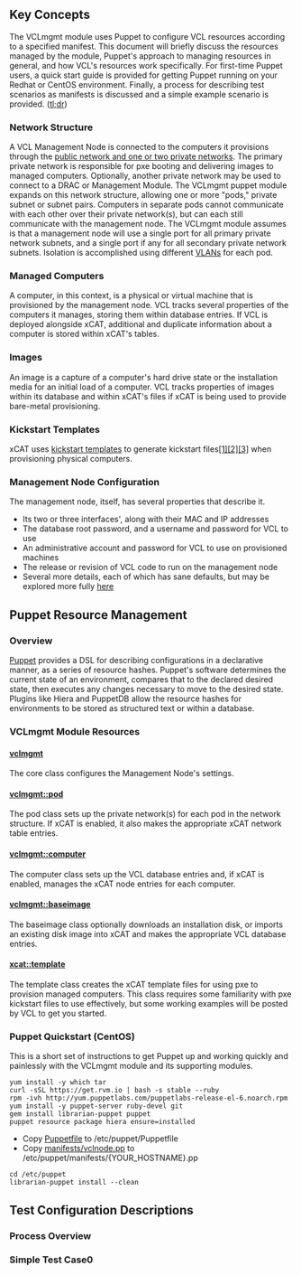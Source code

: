Key Concepts
------------
The VCLmgmt module uses Puppet to configure VCL resources according to a specified manifest.  This document will briefly discuss the resources managed by the module, Puppet's approach to managing resources in general, and how VCL's resources work specifically.  For first-time Puppet users, a quick start guide is provided for getting Puppet running on your Redhat or CentOS environment.  Finally, a process for describing test scenarios as manifests is discussed and a simple example scenario is provided. 
([tl;dr](#puppet-quickstart-centos))

### Network Structure
A VCL Management Node is connected to the computers it provisions through the [public network and one or two private networks](https://cwiki.apache.org/confluence/display/VCL/Network+Layout).  The primary private network is responsible for pxe booting and delivering images to managed computers.  Optionally, another private network may be used to connect to a DRAC or Management Module.  The VCLmgmt puppet module expands on this network structure, allowing one or more "pods," private subnet or subnet pairs.  Computers in separate pods cannot communicate with each other over their private network(s), but can each still communicate with the management node.  The VCLmgmt module assumes is that a management node will use a single port for all primary private network subnets, and a single port if any for all secondary private network subnets.  Isolation is accomplished using different [VLANs](http://en.wikipedia.org/wiki/Virtual_LAN) for each pod. 

### Managed Computers
A computer, in this context, is a physical or virtual machine that is provisioned by the management node.  VCL tracks several properties of the computers it manages, storing them within database entries.  If VCL is deployed alongside xCAT, additional and duplicate information about a computer is stored within xCAT's tables. 

### Images
An image is a capture of a computer's hard drive state or the installation media for an initial load of a computer.  VCL tracks properties of images within its database and within xCAT's files if xCAT is being used to provide bare-metal provisioning.  

### Kickstart Templates
xCAT uses [kickstart templates](http://sumavi.com/sections/kickstart-templates) to generate kickstart files[[1]](https://docs.oracle.com/cd/E24628_01/em.121/e27046/appdx_pxeboot.htm#EMLCM12199)[[2]](http://wiki.centos.org/HowTos/NetworkInstallServer)[[3]](https://access.redhat.com/documentation/en-US/Red_Hat_Network_Satellite/5.3/html/Deployment_Guide/s1-provisioning-profiles.html) when provisioning physical computers.  

### Management Node Configuration
The management node, itself, has several properties that describe it.  
* Its two or three interfaces', along with their MAC and IP addresses
* The database root password, and a username and password for VCL to use
* An administrative account and password for VCL to use on provisioned machines
* The release or revision of VCL code to run on the management node
* Several more details, each of which has sane defaults, but may be explored more fully [here](https://github.com/oeudtinsanmie/oeudtinsanmie-vclmgmt/blob/master/README.md)

Puppet Resource Management
--------------------------

### Overview
[Puppet](https://docs.puppetlabs.com/) provides a DSL for describing configurations in a declarative manner, as a series of resource hashes.  Puppet's software determines the current state of an environment, compares that to the declared desired state, then executes any changes necessary to move to the desired state.  Plugins like Hiera and PuppetDB allow the resource hashes for environments to be stored as structured text or within a database.

### VCLmgmt Module Resources
#### [vclmgmt](https://github.com/oeudtinsanmie/oeudtinsanmie-vclmgmt/blob/master/README.md#vclmgmt-)
The core class configures the Management Node's settings.  

#### [vclmgmt::pod](https://github.com/oeudtinsanmie/oeudtinsanmie-vclmgmt/blob/master/README.md#vclmgmtpod-)
The pod class sets up the private network(s) for each pod in the network structure.  If xCAT is enabled, it also makes the appropriate xCAT network table entries.

#### [vclmgmt::computer](https://github.com/oeudtinsanmie/oeudtinsanmie-vclmgmt/blob/master/README.md#vclmgmtcomputer-)
The computer class sets up the VCL database entries and, if xCAT is enabled, manages the xCAT node entries for each computer.

#### [vclmgmt::baseimage](https://github.com/oeudtinsanmie/oeudtinsanmie-vclmgmt/blob/master/README.md#vclmgmtbaseimage-)
The baseimage class optionally downloads an installation disk, or imports an existing disk image into xCAT and makes the appropriate VCL database entries.

#### [xcat::template](https://github.com/oeudtinsanmie/oeudtinsanmie-xcat/blob/master/README.md#xcattemplate-)
The template class creates the xCAT template files for using pxe to provision managed computers.  This class requires some familiarity with pxe kickstart files to use effectively, but some working examples will be posted by VCL to get you started.

### Puppet Quickstart (CentOS)
This is a short set of instructions to get Puppet up and working quickly and painlessly with the VCLmgmt module and its supporting modules.  

```
yum install -y which tar
curl -sSL https://get.rvm.io | bash -s stable --ruby
rpm -ivh http://yum.puppetlabs.com/puppetlabs-release-el-6.noarch.rpm
yum install -y puppet-server ruby-devel git
gem install librarian-puppet puppet
puppet resource package hiera ensure=installed
```

* Copy [Puppetfile](https://github.com/oeudtinsanmie/vcl-docker/blob/master/Puppetfile) to /etc/puppet/Puppetfile
* Copy [manifests/vclnode.pp](https://github.com/oeudtinsanmie/vcl-docker/blob/master/manifests/vclnode.pp) to /etc/puppet/manifests/{YOUR_HOSTNAME}.pp

```
cd /etc/puppet
librarian-puppet install --clean
```

Test Configuration Descriptions
-------------------------------

### Process Overview


### Simple Test Case0

